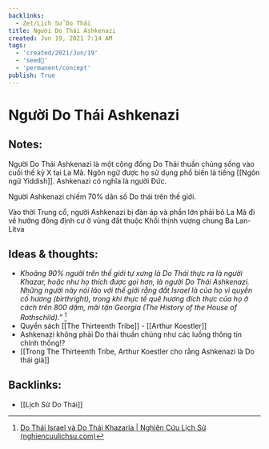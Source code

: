 ```yaml
---
backlinks:
  - Zet/Lịch Sử Do Thái
title: Người Do Thái Ashkenazi
created: Jun 19, 2021 7:14 AM
tags:
  - 'created/2021/Jun/19'
  - 'seed🥜'
  - 'permanent/concept'
publish: True
---
```

# Người Do Thái Ashkenazi

## Notes:
Người Do Thái Ashkenazi là một cộng đồng Do Thái thuần chủng sống vào cuối thế kỷ X tại La Mã. Ngôn ngữ được họ sử dụng phổ biến là tiếng [[Ngôn ngữ Yiddish]]. Ashkenazi có nghĩa là người Đức.

Người Ashkenazi chiếm 70% dân số Do thái trên thế giới.

Vào thời Trung cổ, người Ashkenazi bị đàn áp và phần lớn phải bỏ La Mã đi về hướng đông định cư ở vùng đất thuộc Khối thịnh vượng chung Ba Lan-Litva

## Ideas & thoughts:
- *Khoảng 90% người trên thế giới tự xưng là Do Thái thực ra là người Khazar, hoặc như họ thích được gọi hơn, là người Do Thái Ashkenazi. Những người này nói láo với thế giới rằng đất Israel là của họ vì quyền cố hương (birthright), trong khi thực tế quê hương đích thực của họ ở cách trên 800 dặm, mãi tận Georgia (The History of the House of Rothschild).”* [^1]
- Quyển sách [[The Thirteenth Tribe]] - [[Arthur Koestler]]
- Ashkenazi không phải Do thái thuần chủng như các luồng thông tin chính thống!?
- [[Trong The Thirteenth Tribe, Arthur Koestler cho rằng Ashkenazi là Do thái giả]]

[^1]:[Do Thái Israel và Do Thái Khazaria | Nghiên Cứu Lịch Sử (nghiencuulichsu.com)](https://nghiencuulichsu.com/2013/11/01/do-thai-israel-va-do-thai-khazaria/)
## Backlinks:
- [[Lịch Sử Do Thái]]
